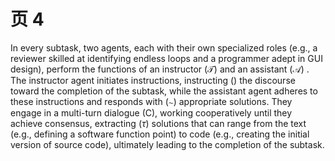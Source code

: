 # 页 4
In every subtask, two agents, each with their own specialized roles (e.g., a reviewer skilled at identifying endless loops and a programmer adept in GUI design), perform the functions of an instructor $( { \mathcal { T } } )$ and an assistant $( \mathcal { A } )$ . The instructor agent initiates instructions, instructing $(  )$ the discourse toward the completion of the subtask, while the assistant agent adheres to these instructions and responds with $( \sim )$ appropriate solutions. They engage in a multi-turn dialogue (C), working cooperatively until they achieve consensus, extracting $( \tau )$ solutions that can range from the text (e.g., defining a software function point) to code (e.g., creating the initial version of source code), ultimately leading to the completion of the subtask.